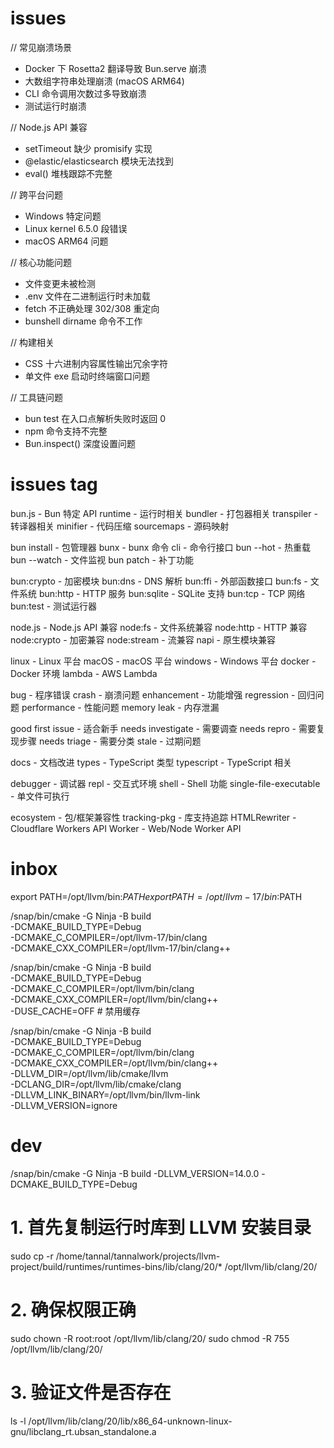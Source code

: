 
# issues

// 常见崩溃场景
- Docker 下 Rosetta2 翻译导致 Bun.serve 崩溃
- 大数组字符串处理崩溃 (macOS ARM64)
- CLI 命令调用次数过多导致崩溃
- 测试运行时崩溃

// Node.js API 兼容
- setTimeout 缺少 promisify 实现
- @elastic/elasticsearch 模块无法找到
- eval() 堆栈跟踪不完整

// 跨平台问题
- Windows 特定问题
- Linux kernel 6.5.0 段错误
- macOS ARM64 问题

// 核心功能问题
- 文件变更未被检测
- .env 文件在二进制运行时未加载
- fetch 不正确处理 302/308 重定向
- bunshell dirname 命令不工作

// 构建相关
- CSS 十六进制内容属性输出冗余字符
- 单文件 exe 启动时终端窗口问题

// 工具链问题
- bun test 在入口点解析失败时返回 0
- npm 命令支持不完整
- Bun.inspect() 深度设置问题

# issues tag

bun.js - Bun 特定 API
runtime - 运行时相关
bundler - 打包器相关
transpiler - 转译器相关
minifier - 代码压缩
sourcemaps - 源码映射

bun install - 包管理器
bunx - bunx 命令
cli - 命令行接口
bun --hot - 热重载
bun --watch - 文件监视
bun patch - 补丁功能

bun:crypto - 加密模块
bun:dns - DNS 解析
bun:ffi - 外部函数接口
bun:fs - 文件系统
bun:http - HTTP 服务
bun:sqlite - SQLite 支持
bun:tcp - TCP 网络
bun:test - 测试运行器

node.js - Node.js API 兼容
node:fs - 文件系统兼容
node:http - HTTP 兼容
node:crypto - 加密兼容
node:stream - 流兼容
napi - 原生模块兼容

linux - Linux 平台
macOS - macOS 平台
windows - Windows 平台
docker - Docker 环境
lambda - AWS Lambda

bug - 程序错误
crash - 崩溃问题
enhancement - 功能增强
regression - 回归问题
performance - 性能问题
memory leak - 内存泄漏

good first issue - 适合新手
needs investigate - 需要调查
needs repro - 需要复现步骤
needs triage - 需要分类
stale - 过期问题

docs - 文档改进
types - TypeScript 类型
typescript - TypeScript 相关

debugger - 调试器
repl - 交互式环境
shell - Shell 功能
single-file-executable - 单文件可执行

ecosystem - 包/框架兼容性
tracking-pkg - 库支持追踪
HTMLRewriter - Cloudflare Workers API
Worker - Web/Node Worker API

# inbox

export PATH=/opt/llvm/bin:$PATH
export PATH=/opt/llvm-17/bin:$PATH

/snap/bin/cmake -G Ninja -B build \
    -DCMAKE_BUILD_TYPE=Debug \
    -DCMAKE_C_COMPILER=/opt/llvm-17/bin/clang \
    -DCMAKE_CXX_COMPILER=/opt/llvm-17/bin/clang++

/snap/bin/cmake -G Ninja -B build \
    -DCMAKE_BUILD_TYPE=Debug \
    -DCMAKE_C_COMPILER=/opt/llvm/bin/clang \
    -DCMAKE_CXX_COMPILER=/opt/llvm/bin/clang++ \
    -DUSE_CACHE=OFF  # 禁用缓存

/snap/bin/cmake -G Ninja -B build \
    -DCMAKE_BUILD_TYPE=Debug \
    -DCMAKE_C_COMPILER=/opt/llvm/bin/clang \
    -DCMAKE_CXX_COMPILER=/opt/llvm/bin/clang++ \
    -DLLVM_DIR=/opt/llvm/lib/cmake/llvm \
    -DCLANG_DIR=/opt/llvm/lib/cmake/clang \
    -DLLVM_LINK_BINARY=/opt/llvm/bin/llvm-link \
    -DLLVM_VERSION=ignore

# dev

/snap/bin/cmake -G Ninja -B build -DLLVM_VERSION=14.0.0 -DCMAKE_BUILD_TYPE=Debug

# 1. 首先复制运行时库到 LLVM 安装目录
sudo cp -r /home/tannal/tannalwork/projects/llvm-project/build/runtimes/runtimes-bins/lib/clang/20/* /opt/llvm/lib/clang/20/

# 2. 确保权限正确
sudo chown -R root:root /opt/llvm/lib/clang/20/
sudo chmod -R 755 /opt/llvm/lib/clang/20/

# 3. 验证文件是否存在
ls -l /opt/llvm/lib/clang/20/lib/x86_64-unknown-linux-gnu/libclang_rt.ubsan_standalone.a
